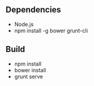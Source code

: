 ## Dependencies
* Node.js
* npm install -g bower grunt-cli

## Build
* npm install
* bower install
* grunt serve
